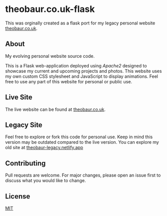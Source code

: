 # theobaur.co.uk-flask

This was orginally created as a flask port for my legacy personal website [theobaur.co.uk](https://github.com/theobaur13/theobaur.co.uk/).

## About
My evolving personal website source code.

This is a Flask web-application deployed using _Apache2_ designed to showcase my current and upcoming projects and photos. This website uses my own custom CSS stylesheet and JavaScript to display animations. Feel free to use any part of this website for personal or public use.

## Live Site
The live website can be found at [theobaur.co.uk](https://theobaur.co.uk).

## Legacy Site
Feel free to explore or fork this code for personal use. Keep in mind this version may be outdated compared to the live version.
You can explore my old site at [theobaur-legacy.netlify.app](https://theobaur-legacy.netlify.app/)

## Contributing

Pull requests are welcome. For major changes, please open an issue first to discuss what you would like to change.

## License

[MIT](https://choosealicense.com/licenses/mit/)
